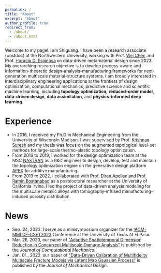 ```yaml
---
permalink: /
title: "About"
excerpt: "About"
author_profile: true
redirect_from:
  - /about/
  - /about.html
---
```


Welcome to my page! I am Shiguang. I have been a research associate (postdoc) at the Northwestern University, working with Prof. [Wei Chen](https://www.mccormick.northwestern.edu/research-faculty/directory/profiles/chen-wei.html) and Prof. [Horacio D. Espinosa](https://www.mccormick.northwestern.edu/research-faculty/directory/profiles/espinosa-horacio.html) on data-driven metamaterial design since 2023. My overarching research objective is to develop process-aware and information-theoretic design-analysis-manufacturing frameworks for next-generation multiscale material-structure systems. I am broadly interested in interdisciplinary engineering applications at the frontiers of design optimization, computational mechanics, predictive science and scientific machine learning, including **topology optimization**, **reduced-order model**, **data-driven design**, **data assimilation**, and **physics-informed deep learning**.

Experience
======
* In 2016, I received my Ph.D in Mechanical Engineering from the University of Wisconsin Madison.
I was supervised by Prof. [Krishnan Suresh](https://directory.engr.wisc.edu/me/faculty/suresh_krishnan/) and my thesis was focus on the augmented topological level-set methods for large-scale thermo-elastic topology optimization.
* From 2016 to 2019, I worked for the design optimization team at the MSC [NASTRAN](https://hexagon.com/products/product-groups/computer-aided-engineering-software/msc-nastran) as a R&D engineer to design, develop, test and maintain the topology optimization engine on the generative design platform [APEX](https://hexagon.com/products/msc-apex-generative-design) for additive manufacturing.
* From 2019 to 2022, I collaborated with Prof. [Diran Apelian](https://engineering.uci.edu/users/diran-apelian) and Prof. [Ramin Bostanabad](https://engineering.uci.edu/users/ramin-bostanabad) as a postdoctoral researcher at the University of California Irvine.
I led the project of data-driven analysis modeling for the multiscale metallic alloys with tomography-infused manufacturing-induced porosity distribution.

News
======
* Sep. 24, 2023: I serve as a minisymposium organizer for the [IACM-MMLDE-CSET2023](https://www.utep.edu/engineering/mmlde/) Conference at the University of Texas At El Paso.
* Mar. 28, 2023, our paper of ["Adaptive Spatiotemporal Dimension Reduction in Concurrent Multiscale Damage Analysis"](https://link.springer.com/article/10.1007/s00466-023-02299-7) is published by the _Journal of Computational Mechanics_.
* Jan. 01., 2023, our paper of ["Data-Driven Calibration of Multifidelity Multiscale Fracture Models via Latent Map Gaussian Process"](https://asmedigitalcollection.asme.org/mechanicaldesign/article/145/1/011705/1147508/Data-Driven-Calibration-of-Multifidelity) is published by the _Journal of Mechanical Design_.
